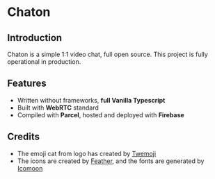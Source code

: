 # Chaton

## Introduction
Chaton is a simple 1:1 video chat, full open source. This project is fully operational in production.

## Features
- Written without frameworks, **full Vanilla Typescript**
- Built with **WebRTC** standard
- Compiled with **Parcel**, hosted and deployed with **Firebase**

## Credits
- The emoji cat from logo has created by [Twemoji](https://twemoji.twitter.com/)
- The icons are created by [Feather](https://feathericons.com/), and the fonts are generated by [Icomoon](https://icomoon.io/)
